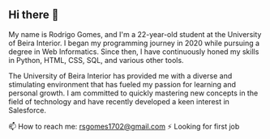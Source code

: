 ## Hi there 👋

<!--
**R0dr1g0G0mes/R0dr1g0G0mes** is a ✨ _special_ ✨ repository because its `README.md` (this file) appears on your GitHub profile.

Here are some ideas to get you started:

- 🔭 I’m currently working on ...
- 🌱 I’m currently learning ...
- 👯 I’m looking to collaborate on ...
- 🤔 I’m looking for help with ...
- 💬 Ask me about ...
- 📫 How to reach me: ...
- 😄 Pronouns: ...
- ⚡ Fun fact: ...
-->

My name is Rodrigo Gomes, and I'm a 22-year-old student at the University of Beira Interior. I began my programming journey in 2020 while pursuing a degree in Web Informatics. Since then, I have continuously honed my skills in Python, HTML, CSS, SQL, and various other tools.

The University of Beira Interior has provided me with a diverse and stimulating environment that has fueled my passion for learning and personal growth. I am committed to quickly mastering new concepts in the field of technology and have recently developed a keen interest in Salesforce.

📫 How to reach me: rsgomes1702@gmail.com
⚡ Looking for first job

